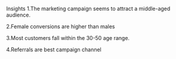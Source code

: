 Insights
1.The marketing campaign seems to attract a middle-aged audience.

2.Female conversions are higher than males

3.Most customers fall within the 30-50 age range.

4.Referrals are best campaign channel
